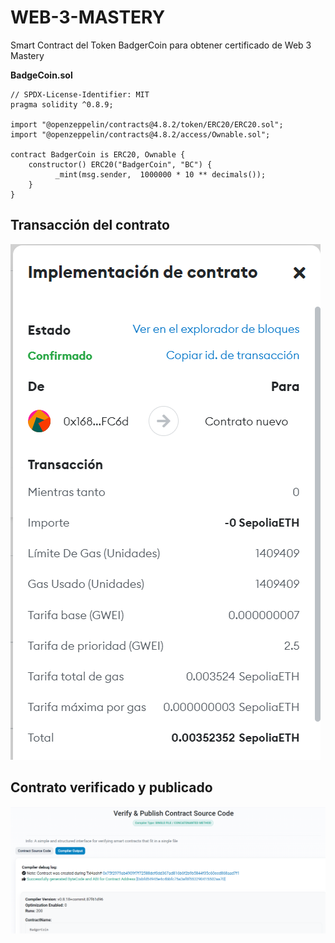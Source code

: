# WEB-3-MASTERY

Smart Contract del Token BadgerCoin para obtener certificado de Web 3 Mastery

**BadgeCoin.sol**

```solidity
// SPDX-License-Identifier: MIT
pragma solidity ^0.8.9;

import "@openzeppelin/contracts@4.8.2/token/ERC20/ERC20.sol";
import "@openzeppelin/contracts@4.8.2/access/Ownable.sol";

contract BadgerCoin is ERC20, Ownable {
    constructor() ERC20("BadgerCoin", "BC") {
          _mint(msg.sender,  1000000 * 10 ** decimals());
    }
}
```

## Transacción del contrato

![Transaction](Transaction.png "Transaction")

## Contrato verificado y publicado

![Contrato verificado y publicado](VerifyAndPublishContract.png "Contrato verificado y publicado")
